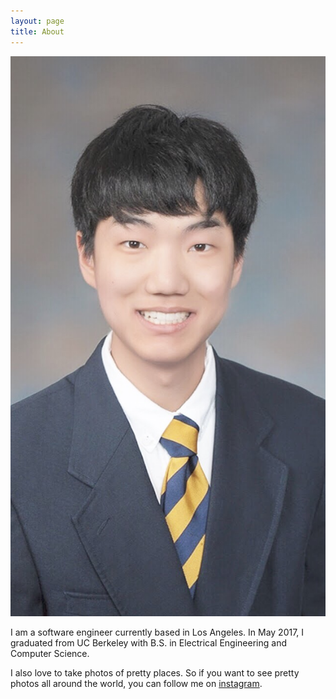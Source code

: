 ```yaml
---
layout: page
title: About
---
```


![Profile](/assets/profile.jpg)

I am a software engineer currently based in Los Angeles.
In May 2017, I graduated from UC Berkeley with B.S. in Electrical Engineering and Computer Science.  

I also love to take photos of pretty places. So if you want to see pretty photos all around the world, you can follow me on [instagram](https://instagram/__j_kim_). 
